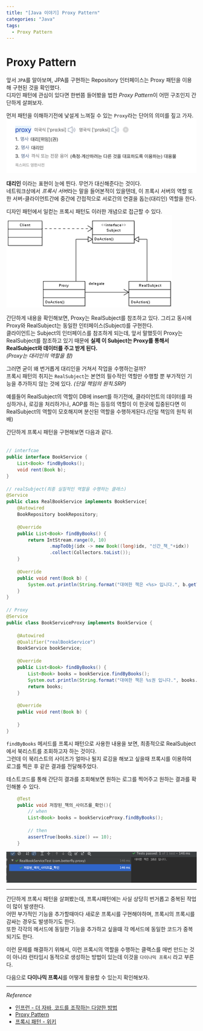 ```yaml
---
title: "[Java 이야기] Proxy Pattern"
categories: "Java"
tags:
  - Proxy Pattern
---
```


# Proxy Pattern  
앞서 `JPA`를 알아보며, JPA를 구현하는 Repository 인터페이스는 Proxy 패턴을 이용해 구현된 것을 확인했다.  
디자인 패턴에 관심이 있다면 한번쯤 들어봤을 법한 *Proxy Pattern*이 어떤 구조인지 간단하게 살펴보자.

먼저 패턴을 이해하기전에 낯설게 느껴질 수 있는 `Proxy`라는 단어의 의미를 짚고 가자.  
![](/assets/images/study/dev/2020/theJava/13_dic_proxy.png)

**대리인** 이라는 표현이 눈에 띈다. 무언가 대신해준다는 것이다.  
네트워크상에서 *프록시 서버*라는 말을 들어본적이 있을텐데, 이 프록시 서버의 역할 또한 서버-클라이언트간에 중간에 간접적으로 서로간의 연결을 돕는(대리인) 역할을 한다.  

디자인 패턴에서 일컫는 프록시 패턴도 이러한 개념으로 접근할 수 있다.  
![](/assets/images/study/dev/2020/theJava/13_proxy_pattern.png)

간단하게 내용을 확인해보면, Proxy는 RealSubject를 참조하고 있다. 그리고 동시에 Proxy와 RealSubject는 동일한 인터페이스(Subject)를 구현한다.  
클라이언트는 Subject의 인터페이스를 참조하게 되는데, 앞서 말했듯이 Proxy는 RealSubject를 참조하고 있기 때문에 **실제 이 Subject는 Proxy를 통해서 RealSubject와 데이터를 주고 받게 된다.**  
*(Proxy는 대리인의 역할을 함)*

그러면 굳이 왜 번거롭게 대리인을 거쳐서 작업을 수행하는걸까?  
프록시 패턴의 취지는 `RealSubject`는 본연의 필수적인 역할만 수행할 뿐 부가적인 기능을 추가하지 않는 것에 있다. *(단일 책임의 원칙.SRP)*

예를들어 RealSubject의 역할이 DB에 insert를 하기전에, 클라이언트의 데이터를 파싱하거나, 로깅을 처리하거나, AOP를 하는 등등의 역할이 이 한곳에 집중된다면 이 RealSubject의 역할이 모호해지며 분산된 역할을 수행하게된다.(단일 책임의 원칙 위배)

간단하게 프록시 패턴을 구현해보면 다음과 같다.

```java

// interfcae
public interface BookService {
    List<Book> findByBooks();
    void rent(Book b);
}

// realSubject(최종 실질적인 역할을 수행하는 클래스)
@Service
public class RealBookService implements BookService{
    @Autowired
    BookRepository bookRepository;

    @Override
    public List<Book> findByBooks() {
        return IntStream.range(0, 10)
                .mapToObj(idx -> new Book((long)idx, "신간_책_"+idx))
                .collect(Collectors.toList());
    }

    @Override
    public void rent(Book b) {
        System.out.println(String.format("대여한 책은 <%s> 입니다.", b.getTitle()));
    }
}

// Proxy
@Service
public class BookServiceProxy implements BookService {

    @Autowired
    @Qualifier("realBookService")
    BookService bookService;

    @Override
    public List<Book> findByBooks() {
        List<Book> books = bookService.findByBooks();
        System.out.println(String.format("대여한 책은 %s권 입니다.", books.size()));
        return books;
    }

    @Override
    public void rent(Book b) {

    }
}

```

`findByBooks` 메서드를 프록시 패턴으로 사용한 내용을 보면, 최종적으로 RealSubject에서 북리스트를 조회하고자 하는 것이다.  
그런데 이 북리스트의 사이즈가 얼마나 될지 로깅을 해보고 싶을때 프록시를 이용하여 로그를 찍은 후 같은 결과를 전달해주었다.  

테스트코드를 통해 간단히 결과를 조회해보면 원하는 로그를 찍어주고 원하는 결과를 확인해볼 수 있다.

```java
    @Test
    public void 저장된_책의_사이즈를_확인(){
        // when
        List<Book> books = bookServiceProxy.findByBooks();

        // then
        assertTrue(books.size() == 10);
    }
```

![](/assets/images/study/dev/2020/theJava/13_bookList_testResult.png)

---

간단하게 프록시 패턴을 살펴봤는데, 프록시패턴에는 사실 상당히 번거롭고 중복된 작업이 많이 발생한다.  
어떤 부가적인 기능을 추가할때마다 새로운 프록시를 구현해야하며, 프록시의 프록시를 감싸는 경우도 발생하기도 한다.  
또한 각각의 메서드에 동일한 기능을 추가하고 싶을떄 각 메서드에 동일한 코드가 중복되기도 한다. 

이런 문제를 해결하기 위해서, 이런 프록시의 역할을 수행하는 클랙스를 매번 만드는 것이 아니라 런타임시 동적으로 생성하는 방법이 있는데 이것을 `다이나믹 프록시` 라고 부른다.

다음으로 **다이나믹 프록시**를 어떻게 활용할 수 있는지 확인해보자.

---

*Reference*
- [인프런 - 더 자바, 코드를 조작하는 다양한 방법](https://www.inflearn.com/course/the-java-code-manipulation)
- [Proxy Pattern](https://refactoring.guru/design-patterns/proxy)
- [프록시 패턴 - 위키](https://ko.wikipedia.org/wiki/%ED%94%84%EB%A1%9D%EC%8B%9C_%ED%8C%A8%ED%84%B4)